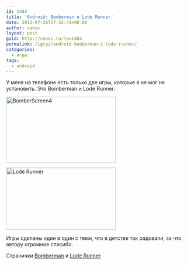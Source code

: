 ```yaml
---
id: 1484
title: 'Android: Bomberman и Lode Runner'
date: 2013-07-26T17:55:41+00:00
author: vanoc
layout: post
guid: http://vanoc.ru/?p=1484
permalink: /igryi/android-bomberman-i-lode-runner/
categories:
  - игры
tags:
  - android
---
```

У меня на телефоне есть только две игры, которые я не мог не установить. Это Bomberman и Lode Runner.

[<img class="aligncenter size-medium wp-image-1486" alt="BomberScreen4" src="http://vanoc.ru/uploads/2013/07/BomberScreen4-300x180.png" width="300" height="180" srcset="http://vanoc.ru/uploads/2013/07/BomberScreen4-300x180.png 300w, http://vanoc.ru/uploads/2013/07/BomberScreen4.png 560w" sizes="(max-width: 300px) 100vw, 300px" />](http://vanoc.ru/uploads/2013/07/BomberScreen4.png)

[<img class="aligncenter size-medium wp-image-1485" alt="Lode Runner" src="http://vanoc.ru/uploads/2013/07/18big.png" width="300" height="170" />](http://vanoc.ru/uploads/2013/07/18big.png)

Игры сделаны один в один с теми, что в детстве так радовали, за что автору огромное спасибо.

Странички <a href="http://suvitruf.ru/bomberman-na-android/" target="_blank">Bomberman</a> и <a href="http://lode-runner.suvitruf.ru/" target="_blank">Lode Runner</a>